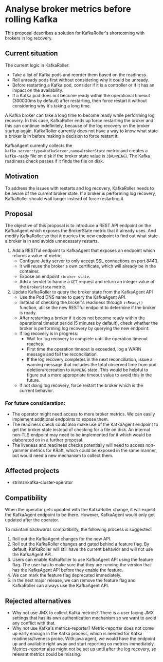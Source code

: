 # Analyse broker metrics before rolling Kafka

This proposal describes a solution for KafkaRoller's shortcoming with brokers in log recovery.

## Current situation

The current logic in KafkaRoller:
- Take a list of Kafka pods and reorder them based on the readiness.
- Roll unready pods first without considering why it could be unready.
- Before restarting a Kafka pod, consider if it is a controller or if it has an impact on the availability.
- If a Kafka pod does not become ready within the operational timeout (300000ms by default) after restarting, then force restart it without considering why it's taking a long time.

A Kafka broker can take a long time to become ready while performing log recovery. In this case, KafkaRoller ends up force restarting the broker and this can continue indefinitely, because of the log recovery on the broker startup again. KafkaRoller currently does not have a way to know what state a broker is in before making a decision to force restart it.
 
KafkaAgent currently collects the `kafka.server:type=KafkaServer,name=BrokerState` metric and creates a `kafka-ready` file on disk if the broker state value is `3`(`RUNNING`). The Kafka readiness check passes if it finds the file on disk.

## Motivation

To address the issues with restarts and log recovery, KafkaRoller needs to be aware of the current broker state.  If a broker is performing log recovery, KafkaRoller should wait longer instead of force restarting it.

## Proposal
 
The objective of this proposal is to introduce a REST API endpoint on the KafkaAgent which exposes the BrokerState metric that it already uses. And modify KafkaRoller so that it queries the new endpoint to find out what state a broker is in and avoids unnecessary restarts.
 
1. Add a RESTful endpoint to KafkaAgent that exposes an endpoint which returns a value of metric
    - Configure Jetty server to only accept SSL connections on port 8443.
    - It will reuse the broker's own certificate, which will already be in the container.
    - Expose an endpoint `/broker-state`.
    - Add a servlet to handle a `GET` request and return an integer value of the `BrokerState` metric.
2. Update KafkaRoller to query the broker state from the KafkaAgent API
    - Use the Pod DNS name to query the KafkaAgent API.
    - Instead of checking the broker's readiness through `isReady()` function, utilise the new RESTful endpoint to determine if the broker is ready.
    - After restarting a broker if it does not become ready within the operational timeout period (5 minutes by default), check whether the broker is performing log recovery by querying the new endpoint:
    - If log recovery is in progress:
        - Wait for log recovery to complete until the operation timeout reaches.
        - First time the operation timeout is exceeded, log a WARN message and fail the reconciliation.
        - If the log recovery completes in the next reconciliation, issue a warning message that includes the total observed time from pod deletion/recreation to `RUNNING` state. This would be helpful to figure out a more appropriate timeout value to avoid this in the future.
    - If not doing log recovery, force restart the broker which is the current behavior.

### For future consideration:

- The operator might need access to more broker metrics. We can easily implement additional endpoints to expose them.
- The readiness check could also make use of the KafkaAgent endpoint to get the broker state instead of checking for a file on disk. An internal non-TLS endpoint may need to be implemented for it which would be elaborated on in a further proposal.
- The liveness and readiness checks potentially will need to access non-yammer metrics for KRaft, which could be exposed in the same manner, but would need a new mechanism to collect them.

## Affected projects

* strimzi/kafka-cluster-operator

## Compatibility

When the operator gets updated with the KafkaRoller change, it will expect the KafkaAgent endpoint to be there. However, KafkaAgent would only get updated after the operator.

To maintain backwards compatibility, the following process is suggested:
1. Roll out the KafkaAgent changes for the new API.
2. Roll out the KafkaRoller changes and gated behind a feature flag. By default, KafkaRoller will still have the current behavior and will not use the KafkaAgent API.
3. Users can enable KafkaRoller to use KafkaAgent API using the feature flag. The user has to make sure that they are running the version that has the KafkaAgent API before they enable the feature.
4. We can mark the feature flag deprecated immediately.
5. In the next major release, we can remove the feature flag and KafkaRoller can always use the KafkaAgent API.

## Rejected alternatives

- Why not use JMX to collect Kafka metrics? There is a user facing JMX settings that has its own authentication mechanism so we want to avoid any conflict with that.
- Why not use Kafka's metrics-reporter? Metric-reporter does not come up early enough in the Kafka process, which is needed for Kafka readiness/liveness probe. With java agent, we would have the endpoint up and available right away and start reporting on metrics immediately. Metrics-reporter also might not be set up until after the log recovery, so relevant metrics could be missing.